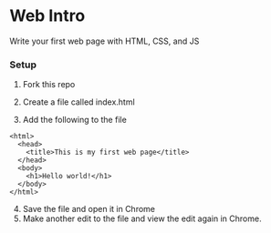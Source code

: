 # Web Intro
Write your first web page with HTML, CSS, and JS


### Setup

1. Fork this repo




2. Create a file called index.html
3. Add the following to the file
```
<html>
  <head>
    <title>This is my first web page</title>
  </head>
  <body>
    <h1>Hello world!</h1>
  </body>
</html>
```
4. Save the file and open it in Chrome
5. Make another edit to the file and view the edit again in Chrome.
